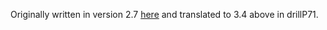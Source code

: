 Originally written in version 2.7 [here](https://github.com/rebeccapizano/Portfolio/tree/master/Python/Version27/FileTransferPrograms) and translated to 3.4 above in drillP71.
